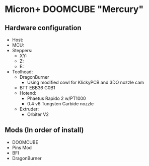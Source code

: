 # Micron+ DOOMCUBE "Mercury"

## Hardware configuration
 - Host:
 - MCU:
 - Steppers:
   - XY:
   - Z:
   - E:
 - Toolhead:
   - DragonBurner
     - Using modified cowl for KlickyPCB and 3DO nozzle cam
   - BTT EBB36 G0B1
   - Hotend:
     - Phaetus Rapido 2 w/PT1000
     - 0.4 v6 Tungsten Carbide nozzle
   - Extruder:
     - Orbiter V2

## Mods (In order of install)
 - DOOMCUBE
 - Pins Mod
 - BFI
 - DragonBurner